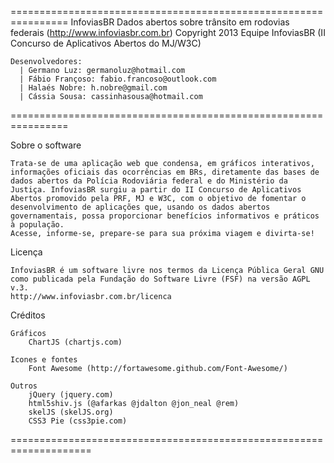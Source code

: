 ================================================================
InfoviasBR
Dados abertos sobre trânsito em rodovias federais (http://www.infoviasbr.com.br)
Copyright 2013 Equipe InfoviasBR (II Concurso de Aplicativos Abertos do MJ/W3C)

	Desenvolvedores:
      | Germano Luz: germanoluz@hotmail.com
      | Fábio Françoso: fabio.francoso@outlook.com
      | Halaés Nobre: h.nobre@gmail.com
      | Cássia Sousa: cassinhasousa@hotmail.com
================================================================

Sobre o software

	Trata-se de uma aplicação web que condensa, em gráficos interativos, informações oficiais das ocorrências em BRs, diretamente das bases de dados abertos da Polícia Rodoviária federal e do Ministério da Justiça. InfoviasBR surgiu a partir do II Concurso de Aplicativos Abertos promovido pela PRF, MJ e W3C, com o objetivo de fomentar o desenvolvimento de aplicações que, usando os dados abertos governamentais, possa proporcionar benefícios informativos e práticos à população. 
	Acesse, informe-se, prepare-se para sua próxima viagem e divirta-se!

Licença

	InfoviasBR é um software livre nos termos da Licença Pública Geral GNU como publicada pela Fundação do Software Livre (FSF) na versão AGPL v.3.
	http://www.infoviasbr.com.br/licenca

Créditos

	Gráficos
		ChartJS (chartjs.com)

	Icones e fontes
		Font Awesome (http://fortawesome.github.com/Font-Awesome/)

	Outros
		jQuery (jquery.com)
		html5shiv.js (@afarkas @jdalton @jon_neal @rem)
		skelJS (skelJS.org)
		CSS3 Pie (css3pie.com)


====================================================================
